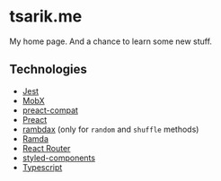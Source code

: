 # tsarik.me

My home page. And a chance to learn some new stuff.

## Technologies

* [Jest](https://facebook.github.io/jest/)
* [MobX](https://mobx.js.org/)
* [preact-compat](https://github.com/developit/preact-compat)
* [Preact](https://preactjs.com/)
* [rambdax](https://selfrefactor.github.io/rambdax/#/) (only for `random` and `shuffle` methods)
* [Ramda](http://ramdajs.com/)
* [React Router](https://github.com/ReactTraining/react-router/)
* [styled-components](https://www.styled-components.com/)
* [Typescript](https://www.typescriptlang.org/)
